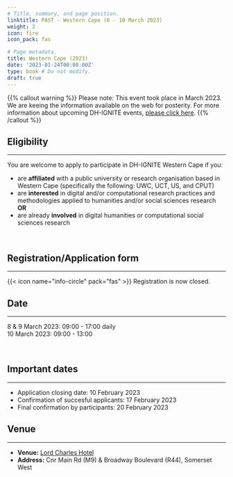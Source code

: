 ```yaml
---
# Title, summary, and page position.
linktitle: PAST - Western Cape (8 - 10 March 2023)
weight: 2
icon: fire
icon_pack: fas

# Page metadata.
title: Western Cape (2023)
date: '2023-01-24T00:00:00Z'
type: book # Do not modify.
draft: true
---
```


{{% callout warning %}}
Please note: This event took place in March 2023. We are keeing the information available on the web for posterity.
For more information about upcoming DH-IGNITE events, [please click here](../../../#event).
{{% /callout %}}

## Eligibility
---
You are welcome to apply to participate in DH-IGNITE Western Cape if you:
- are **affiliated** with a public university or research organisation based in Western Cape (specifically the following: UWC, UCT, US, and CPUT)
- are **interested** in digital and/or computational research practices and methodologies applied to humanities and/or social sciences research  **OR** 
- are already **involved** in digital humanities or computational social sciences research

<br>

## Registration/Application form
---

{{< icon name="info-circle" pack="fas" >}}
Registration is now closed.

## Date
---

8 & 9 March 2023: 09:00 - 17:00 daily <br>
10 March 2023: 09:00 - 13:00 

<br>

## Important dates
---

- Application closing date: 10 February 2023
- Confirmation of succesful applicants: 17 February 2023
- Final confirmation by participants: 20 February 2023


## Venue
---

- **Venue:**  [Lord Charles Hotel](https://lordcharleshotel.com/)
- **Address:** Cnr Main Rd (M9) & Broadway Boulevard (R44), Somerset West



